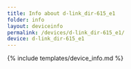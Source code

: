 ```yaml
---
title: Info about d-link_dir-615_e1
folder: info
layout: deviceinfo
permalink: /devices/d-link_dir-615_e1/
device: d-link_dir-615_e1
---
```

{% include templates/device_info.md %}

